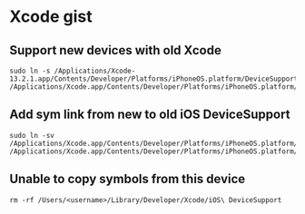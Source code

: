 # Xcode gist

## Support new devices with old Xcode

```
sudo ln -s /Applications/Xcode-13.2.1.app/Contents/Developer/Platforms/iPhoneOS.platform/DeviceSupport/14.5 /Applications/Xcode.app/Contents/Developer/Platforms/iPhoneOS.platform/DeviceSupport
```

## Add sym link from new to old iOS DeviceSupport

```
sudo ln -sv /Applications/Xcode.app/Contents/Developer/Platforms/iPhoneOS.platform/DeviceSupport/14.5 /Applications/Xcode.app/Contents/Developer/Platforms/iPhoneOS.platform/DeviceSupport/14.7
```

## Unable to copy symbols from this device

```
rm -rf /Users/<username>/Library/Developer/Xcode/iOS\ DeviceSupport
```
